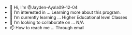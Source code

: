 - 👋 Hi, I’m @Jayden-Ayala09-12-04
- 👀 I’m interested in ... Learning more about this program.
- 🌱 I’m currently learning ... Higher Educational level Classes
- 💞️ I’m looking to collaborate on ... N/A
- 📫 How to reach me ... Through email

<!---
Jayden-Ayala09-12-04/Jayden-Ayala09-12-04 is a ✨ special ✨ repository because its `README.md` (this file) appears on your GitHub profile.
You can click the Preview link to take a look at your changes.
--->
